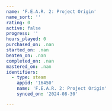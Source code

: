 ```yaml
---
name: 'F.E.A.R. 2: Project Origin'
name_sort: ''
rating: 0
active: false
progress: ''
hours_played: 0
purchased_on: .nan
started_on: .nan
beaten_on: .nan
completed_on: .nan
mastered_on: .nan
identifiers:
  - type: steam
    appid: '16450'
    name: 'F.E.A.R. 2: Project Origin'
    synced_on: '2024-08-30'

---
```

